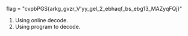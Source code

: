 flag = "cvpbPGS{arkg_gvzr_V'yy_gel_2_ebhaqf_bs_ebg13_MAZyqFQj}"

1. Using online decode.
2. Using program to decode.
